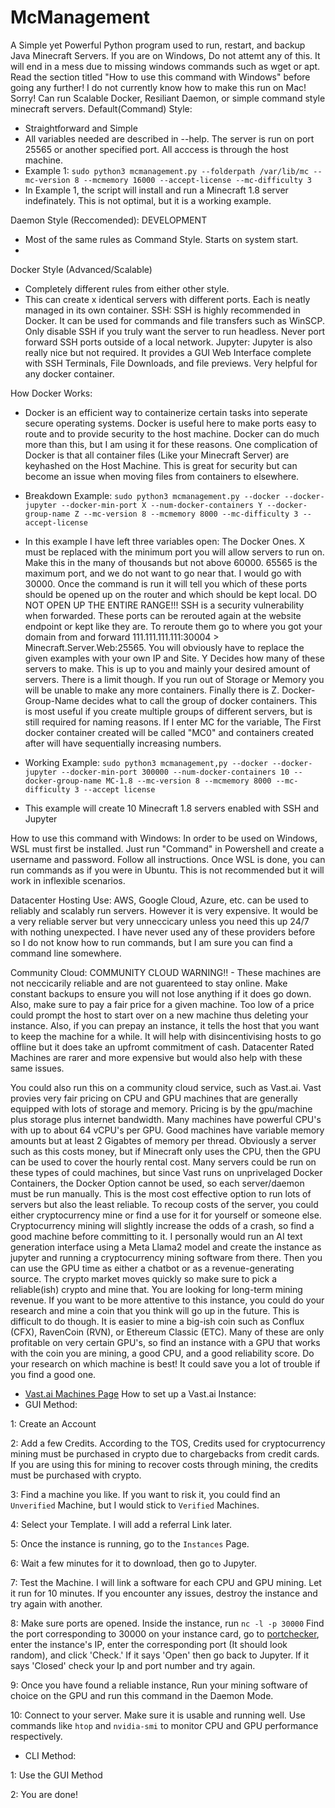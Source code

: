 # McManagement
A Simple yet Powerful Python program used to run, restart, and backup Java Minecraft Servers.
If you are on Windows, Do not attemt any of this. It will end in a mess due to missing windows commands such as wget or apt. Read the section titled "How to use this command with Windows" before going any further!
I do not currently know how to make this run on Mac! Sorry!
Can run Scalable Docker, Resiliant Daemon, or simple command style minecraft servers.
Default(Command) Style:
- Straightforward and Simple
- All variables needed are described in --help. The server is run on port 25565 or another specified port. All acccess is through the host machine.
- Example 1: `sudo python3 mcmanagement.py --folderpath /var/lib/mc --mc-version 8 --mcmemory 16000 --accept-license --mc-difficulty 3`
- In Example 1, the script will install and run a Minecraft 1.8 server indefinately. This is not optimal, but it is a working example.

Daemon Style (Reccomended): DEVELOPMENT
- Most of the same rules as Command Style. Starts on system start.
- 

Docker Style (Advanced/Scalable)
- Completely different rules from either other style.
- This can create x identical servers with different ports. Each is neatly managed in its own container.
SSH:
SSH is highly recommended in Docker. It can be used for commands and file transfers such as WinSCP. Only disable SSH if you truly want the server to run headless. Never port forward SSH ports outside of a local network.
Jupyter:
Jupyter is also really nice but not required. It provides a GUI Web Interface complete with SSH Terminals, File Downloads, and file previews. Very helpful for any docker container.

How Docker Works:
- Docker is an efficient way to containerize certain tasks into seperate secure operating systems. Docker is useful here to make ports easy to route and to provide security to the host machine. Docker can do much more than this, but I am using it for these reasons. One complication of Docker is that all container files (Like your Minecraft Server) are keyhashed on the Host Machine. This is great for security but can become an issue when moving files from containers to elsewhere.

- Breakdown Example: `sudo python3 mcmanagement.py --docker --docker-jupyter --docker-min-port X --num-docker-containers Y --docker-group-name Z --mc-version 8 --mcmemory 8000 --mc-difficulty 3 --accept-license`
- In this example I have left three variables open: The Docker Ones. X must be replaced with the minimum port you will allow servers to run on. Make this in the many of thousands but not above 60000. 65565 is the maximum port, and we do not want to go near that. I would go with 30000. Once the command is run it will tell you which of these ports should be opened up on the router and which should be kept local. DO NOT OPEN UP THE ENTIRE RANGE!!! SSH is a security vulnerability when forwarded. These ports can be rerouted again at the website endpoint or kept like they are. To reroute them go to where you got your domain from and forward 111.111.111.111:30004 > Minecraft.Server.Web:25565. You will obviously have to replace the given examples with your own IP and Site. Y Decides how many of these servers to make. This is up to you and mainly your desired amount of servers. There is a limit though. If you run out of Storage or Memory you will be unable to make any more containers. Finally there is Z. Docker-Group-Name decides what to call the group of docker containers. This is most useful if you create multiple groups of different servers, but is still required for naming reasons. If I enter MC for the variable, The First docker container created will be called "MC0" and containers created after will have sequentially increasing numbers.

- Working Example: `sudo python3 mcmanagement,py --docker --docker-jupyter --docker-min-port 300000 --num-docker-containers 10 --docker-group-name MC-1.8 --mc-version 8 --mcmemory 8000 --mc-difficulty 3 --accept license`
- This example will create 10 Minecraft 1.8 servers enabled with SSH and Jupyter

How to use this command with Windows:
In order to be used on Windows, WSL must first be installed. Just run "Command" in Powershell and create a username and password. Follow all instructions. Once WSL is done, you can run commands as if you were in Ubuntu. This is not recommended but it will work in inflexible scenarios.

Datacenter Hosting Use:
AWS, Google Cloud, Azure, etc. can be used to reliably and scalably run servers. However it is very expensive. It would be a very reliable server but very unneccicary unless you need this up 24/7 with nothing unexpected. I have never used any of these providers before so I do not know how to run commands, but I am sure you can find a command line somewhere.

Community Cloud:
COMMUNITY CLOUD WARNING!! - These machines are not neccicarily reliable and are not guarenteed to stay online. Make constant backups to ensure you will not lose anything if it does go down. Also, make sure to pay a fair price for a given machine. Too low of a price could prompt the host to start over on a new machine thus deleting your instance. Also, if you can prepay an instance, it tells the host that you want to keep the machine for a while. It will help with disincentivising hosts to go offline but it does take an upfromt commitment of cash. Datacenter Rated Machines are rarer and more expensive but would also help with these same issues.

You could also run this on a community cloud service, such as Vast.ai. Vast provies very fair pricing on CPU and GPU machines that are generally equipped with lots of storage and memory. Pricing is by the gpu/machine plus storage plus internet bandwidth. Many machines have powerful CPU's with up to about 64 vCPU's per GPU. Good machines have variable memory amounts but at least 2 Gigabtes of memory per thread. Obviously a server such as this costs money, but if Minecraft only uses the CPU, then the GPU can be used to cover the hourly rental cost. Many servers could be run on these types of could machines, but since Vast runs on unprivelaged Docker Containers, the Docker Option cannot be used, so each server/daemon must be run manually. This is the most cost effective option to run lots of servers but also the least reliable. To recoup costs of the server, you could either cryptocurrency mine or find a use for it for yourself or someone else. Cryptocurrency mining will slightly increase the odds of a crash, so find a good machine before committing to it. I personally would run an AI text generation interface using a Meta Llama2 model and create the instance as jupyter and running a cryptocurrency mining software from there. Then you can use the GPU time as either a chatbot or as a revenue-generating source. The crypto market moves quickly so make sure to pick a reliable(ish) crypto and mine that. You are looking for long-term mining revenue. If you want to be more attentive to this instance, you could do your research and mine a coin that you think will go up in the future. This is difficult to do though. It is easier to mine a big-ish coin such as Conflux (CFX), RavenCoin (RVN), or Ethereum Classic (ETC). Many of these are only profitable on very certain GPU's, so find an instance with a GPU that works with the coin you are mining, a good CPU, and a good reliability score. Do your research on which machine is best! It could save you a lot of trouble if you find a good one.
- [Vast.ai Machines Page](www.cloud.vast.ai/search)
How to set up a Vast.ai Instance:
- GUI Method:

1: Create an Account

2: Add a few Credits. According to the TOS, Credits used for cryptocurrency mining must be purchased in crypto due to chargebacks from credit cards. If you are using this for mining to recover costs through mining, the credits must be purchased with crypto.

3: Find a machine you like. If you want to risk it, you could find an `Unverified` Machine, but I would stick to `Verified` Machines.

4: Select your Template. I will add a referral Link later.

5: Once the instance is running, go to the `Instances` Page.

6: Wait a few minutes for it to download, then go to Jupyter.

7: Test the Machine. I will link a software for each CPU and GPU mining. Let it run for 10 minutes. If you encounter any issues, destroy the instance and try again with another.

8: Make sure ports are opened. Inside the instance, run `nc -l -p 30000` Find the port corresponding to 30000 on your instance card, go to [portchecker](www.portchecker.co), enter the instance's IP, enter the corresponding port (It should look random), and click 'Check.' If it says 'Open' then go back to Jupyter. If it says 'Closed' check your Ip and port number and try again.

9: Once you have found a reliable instance, Run your mining software of choice on the GPU and run this command in the Daemon Mode.

10: Connect to your server. Make sure it is usable and running well. Use commands like `htop` and `nvidia-smi` to monitor CPU and GPU performance respectively.

- CLI Method:

1: Use the GUI Method

2: You are done!